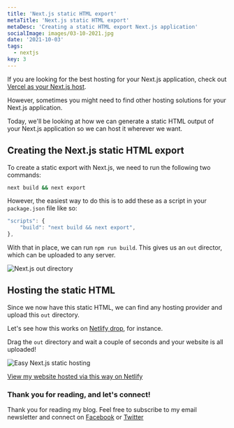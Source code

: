 ```yaml
---
title: 'Next.js static HTML export'
metaTitle: 'Next.js static HTML export'
metaDesc: 'Creating a static HTML export Next.js application'
socialImage: images/03-10-2021.jpg
date: '2021-10-03'
tags:
  - nextjs
key: 3
---
```


If you are looking for the best hosting for your Next.js application, check out [Vercel as your Next.js host](https://daily-dev-tips.com/posts/deploying-a-nextjs-application-on-vercel/).

However, sometimes you might need to find other hosting solutions for your Next.js application.

Today, we'll be looking at how we can generate a static HTML output of your Next.js application so we can host it wherever we want.

## Creating the Next.js static HTML export

To create a static export with Next.js, we need to run the following two commands:

```bash
next build && next export
```

However, the easiest way to do this is to add these as a script in your `package.json` file like so:

```js
"scripts": {
	"build": "next build && next export",
},
```

With that in place, we can run `npm run build`. This gives us an `out` director, which can be uploaded to any server.

![Next.js out directory](https://cdn.hashnode.com/res/hashnode/image/upload/v1632549979417/h2-1l-ch1.png)

## Hosting the static HTML

Since we now have this static HTML, we can find any hosting provider and upload this `out` directory.

Let's see how this works on [Netlify drop](https://app.netlify.com/drop), for instance.

Drag the `out` directory and wait a couple of seconds and your website is all uploaded!

![Easy Next.js static hosting](https://cdn.hashnode.com/res/hashnode/image/upload/v1632550173074/8V79gspaI.png)

[View my website hosted via this way on Netlify](https://sleepy-shannon-699868.netlify.app/)

### Thank you for reading, and let's connect!

Thank you for reading my blog. Feel free to subscribe to my email newsletter and connect on [Facebook](https://www.facebook.com/DailyDevTipsBlog) or [Twitter](https://twitter.com/DailyDevTips1)
